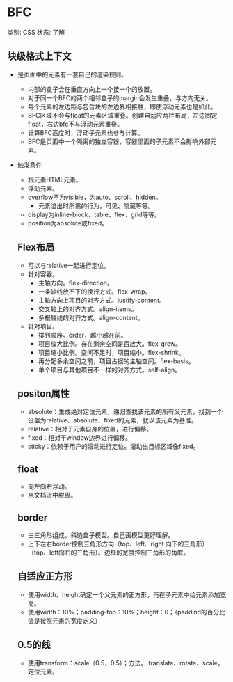 # BFC

类别: CSS
状态: 了解

## 块级格式上下文

- 是页面中的元素有一套自己的渲染规则。
    - 内部的盒子会在垂直方向上一个接一个的放置。
    - 对于同一个BFC的两个相邻盒子的margin会发生重叠，与方向无关。
    - 每个元素的左边距与包含块的左边界相接触，即使浮动元素也是如此。
    - BFC区域不会与float的元素区域重叠。创建自适应两栏布局，左边固定float，右边bfc不与浮动元素重叠。
    - 计算BFC高度时，浮动子元素也参与计算。
    - BFC是页面中一个隔离的独立容器，容器里面的子元素不会影响外部元素。
- 触发条件
    - 根元素HTML元素。
    - 浮动元素。
    - overflow不为visible，为auto、scroll、hidden。
        - 元素溢出时所需的行为，可见、隐藏等等。
    - display为inline-block、table、flex、grid等等。
    - position为absolute或fixed。
    
    ## Flex布局
    
    - 可以与relative一起进行定位。
    - 针对容器。
        - 主轴方向。flex-direction。
        - 一条轴线放不下的换行方式。flex-wrap。
        - 主轴方向上项目的对齐方式。justify-content。
        - 交叉轴上的对齐方式。align-items。
        - 多根轴线的对齐方式。align-content。
    - 针对项目。
        - 排列顺序。order，越小越在前。
        - 项目放大比例。存在剩余空间是否放大。flex-grow。
        - 项目缩小比例。空间不足时，项目缩小。flex-shrink。
        - 再分配多余空间之前，项目占据的主轴空间。flex-basis。
        - 单个项目与其他项目不一样的对齐方式。self-align。
    
    ## positon属性
    
    - absolute：生成绝对定位元素，递归查找该元素的所有父元素，找到一个设置为relative、absolute、fixed的元素，就以该元素为基准。
    - relative：相对于元素自身的位置，进行偏移。
    - fixed：相对于window边界进行偏移。
    - sticky：依赖于用户的滚动进行定位。滚动出目标区域像fixed。
    
    ## float
    
    - 向左向右浮动。
    - 从文档流中脱离。
    
    ## border
    
    - 由三角形组成。斜边盒子模型。自己画模型更好理解。
    - 上下左右border控制三角形方向（top、left、right 向下的三角形）（top、left向右的三角形）。边框的宽度控制三角形的角度。
    
    ## 自适应正方形
    
    - 使用width、height确定一个父元素的正方形，再在子元素中给元素添加宽高。
    - 使用width：10%；padding-top：10%；height：0；（paddind的百分比值是按照元素的宽度定义）
    
    ## 0.5的线
    
    - 使用transform：scale（0.5，0.5）；方法。 translate、rotate、scale。定位元素。
